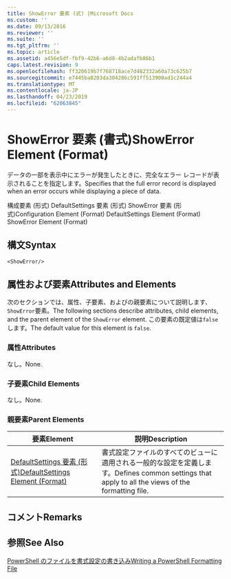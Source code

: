 ```yaml
---
title: ShowError 要素 (式) |Microsoft Docs
ms.custom: ''
ms.date: 09/13/2016
ms.reviewer: ''
ms.suite: ''
ms.tgt_pltfrm: ''
ms.topic: article
ms.assetid: a456e5df-fbf9-42b6-a6d8-4b2adafb86b1
caps.latest.revision: 9
ms.openlocfilehash: ff320619b7f768718ace7d482332a60a73c625b7
ms.sourcegitcommit: e7445ba8203da304286c591ff513900ad1c244a4
ms.translationtype: MT
ms.contentlocale: ja-JP
ms.lasthandoff: 04/23/2019
ms.locfileid: "62063845"
---
```

# <a name="showerror-element-format"></a><span data-ttu-id="5437c-102">ShowError 要素 (書式)</span><span class="sxs-lookup"><span data-stu-id="5437c-102">ShowError Element (Format)</span></span>

<span data-ttu-id="5437c-103">データの一部を表示中にエラーが発生したときに、完全なエラー レコードが表示されることを指定します。</span><span class="sxs-lookup"><span data-stu-id="5437c-103">Specifies that the full error record is displayed when an error occurs while displaying a piece of data.</span></span>

<span data-ttu-id="5437c-104">構成要素 (形式) DefaultSettings 要素 (形式) ShowError 要素 (形式)</span><span class="sxs-lookup"><span data-stu-id="5437c-104">Configuration Element (Format) DefaultSettings Element (Format) ShowError Element (Format)</span></span>

## <a name="syntax"></a><span data-ttu-id="5437c-105">構文</span><span class="sxs-lookup"><span data-stu-id="5437c-105">Syntax</span></span>

```scr
<ShowError/>
```

## <a name="attributes-and-elements"></a><span data-ttu-id="5437c-106">属性および要素</span><span class="sxs-lookup"><span data-stu-id="5437c-106">Attributes and Elements</span></span>

<span data-ttu-id="5437c-107">次のセクションでは、属性、子要素、およびの親要素について説明します、`ShowError`要素。</span><span class="sxs-lookup"><span data-stu-id="5437c-107">The following sections describe attributes, child elements, and the parent element of the `ShowError` element.</span></span> <span data-ttu-id="5437c-108">この要素の既定値は`false`します。</span><span class="sxs-lookup"><span data-stu-id="5437c-108">The default value for this element is `false`.</span></span>

### <a name="attributes"></a><span data-ttu-id="5437c-109">属性</span><span class="sxs-lookup"><span data-stu-id="5437c-109">Attributes</span></span>

<span data-ttu-id="5437c-110">なし。</span><span class="sxs-lookup"><span data-stu-id="5437c-110">None.</span></span>

### <a name="child-elements"></a><span data-ttu-id="5437c-111">子要素</span><span class="sxs-lookup"><span data-stu-id="5437c-111">Child Elements</span></span>

<span data-ttu-id="5437c-112">なし。</span><span class="sxs-lookup"><span data-stu-id="5437c-112">None.</span></span>

### <a name="parent-elements"></a><span data-ttu-id="5437c-113">親要素</span><span class="sxs-lookup"><span data-stu-id="5437c-113">Parent Elements</span></span>

|<span data-ttu-id="5437c-114">要素</span><span class="sxs-lookup"><span data-stu-id="5437c-114">Element</span></span>|<span data-ttu-id="5437c-115">説明</span><span class="sxs-lookup"><span data-stu-id="5437c-115">Description</span></span>|
|-------------|-----------------|
|[<span data-ttu-id="5437c-116">DefaultSettings 要素 (形式)</span><span class="sxs-lookup"><span data-stu-id="5437c-116">DefaultSettings Element (Format)</span></span>](./defaultsettings-element-format.md)|<span data-ttu-id="5437c-117">書式設定ファイルのすべてのビューに適用される一般的な設定を定義します。</span><span class="sxs-lookup"><span data-stu-id="5437c-117">Defines common settings that apply to all the views of the formatting file.</span></span>|

## <a name="remarks"></a><span data-ttu-id="5437c-118">コメント</span><span class="sxs-lookup"><span data-stu-id="5437c-118">Remarks</span></span>

## <a name="see-also"></a><span data-ttu-id="5437c-119">参照</span><span class="sxs-lookup"><span data-stu-id="5437c-119">See Also</span></span>

[<span data-ttu-id="5437c-120">PowerShell のファイルを書式設定の書き込み</span><span class="sxs-lookup"><span data-stu-id="5437c-120">Writing a PowerShell Formatting File</span></span>](./writing-a-powershell-formatting-file.md)
